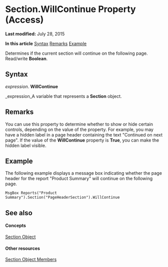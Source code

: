 
# Section.WillContinue Property (Access)

 **Last modified:** July 28, 2015

 **In this article**
 [Syntax](#sectionSection0)
 [Remarks](#sectionSection1)
 [Example](#sectionSection2)


Determines if the current section will continue on the following page. Read/write  **Boolean**.


## Syntax
<a name="sectionSection0"> </a>

 _expression_. **WillContinue**

 _expression_A variable that represents a  **Section** object.


## Remarks
<a name="sectionSection1"> </a>

You can use this property to determine whether to show or hide certain controls, depending on the value of the property. For example, you may have a hidden label in a page header containing the text "Continued on next page". If the value of the  **WillContinue** property is **True**, you can make the hidden label visible. 


## Example
<a name="sectionSection2"> </a>

The following example displays a message box indicating whether the page header for the report "Product Summary" will continue on the following page.


```
MsgBox Reports("Product Summary").Section("PageHeaderSection").WillContinue
```


## See also
<a name="sectionSection2"> </a>


#### Concepts


 [Section Object](9edc5e29-bdd6-7627-230e-ca3812e0414e.md)
#### Other resources


 [Section Object Members](9c145cfa-d2c2-6559-cdd9-63813774c026.md)
